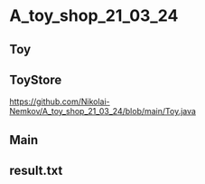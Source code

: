 # A_toy_shop_21_03_24

## Toy

 


## ToyStore

https://github.com/Nikolai-Nemkov/A_toy_shop_21_03_24/blob/main/Toy.java

## Main


## result.txt
